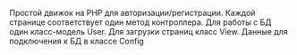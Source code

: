Простой движок на PHP для авторизации/регистрации.
Каждой странице соответствует один метод контроллера.
Для работы с БД один класс-модель User.
Для загрузки страниц класс View.
Данные для подключения к БД в классе Config

